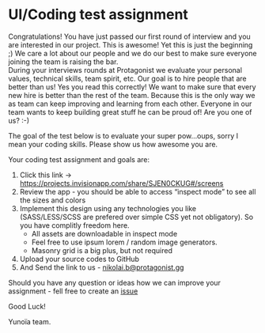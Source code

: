 # UI/Coding test assignment
Congratulations! You have just passed our first round of interview and you are interested in our project. This is awesome!
Yet this is just the beginning ;) We care a lot about our people and we do our best to make sure everyone joining the team is raising the bar.  
During your interviews rounds at Protagonist we evaluate your personal values, technical skills, team spirit, etc. Our goal is to hire people that are better than us! Yes you read this correctly! 
We want to make sure that every new hire is better than the rest of the team. Because this is the only way we as team can keep improving and learning from each other. Everyone in our team wants to keep building great stuff he can be proud of! Are you one of us? :-) 

The goal of the test below is to evaluate your super pow...oups, sorry I mean your coding skills. Please show us how awesome you are.

Your coding test assignment and goals are:
1. Click this link -> https://projects.invisionapp.com/share/SJEN0CKUG#/screens
2. Review the app - you should be able to access “inspect mode” to see all the sizes and colors
3. Implement this design using any technologies you like (SASS/LESS/SCSS are prefered over simple CSS yet not obligatory). So  you have complitly freedom here.
   * All assets are downloadable in inspect mode
   * Feel free to use ipsum lorem / random image generators. 
   * Masonry grid is a big plus, but not required
4. Upload your source codes to GitHub
5. And Send the link to us - nikolai.b@protagonist.gg

Should you have any question or ideas how we can improve your assignment - fell free to create an [issue](https://github.com/Yunoia/ui-coder-assignment/issues/new)

Good Luck!

Yunoïa team.
